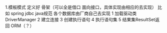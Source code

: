 1.模板模式
定义好 骨架（可以全是借口 面向接口，具体实现由相应的去实现）
比如 spring jdbc
 java规范 各个数据库由厂商自己去实现
 1 加载驱动类 DriverManager
 2 建立连接
 3 创建执行语句
 4 执行语句集
 5 结果集ResultSet返回
 ORM（？）
